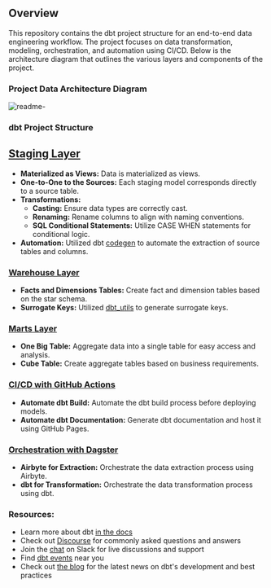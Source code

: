 ## Overview
This repository contains the dbt project structure for an end-to-end data engineering workflow. The project focuses on data transformation, modeling, orchestration, and automation using CI/CD. Below is the architecture diagram that outlines the various layers and components of the project.

### Project Data Architecture Diagram
![readme-](https://github.com/dbtrick/project01_dbt_snowflake/assets/172040645/c61a9942-bf02-451b-add2-3e94a93bb0b9)

### dbt Project Structure
## [Staging Layer](https://github.com/dbtrick/project01_dbt_snowflake/tree/main/models/staging/gsheets)
- **Materialized as Views:** Data is materialized as views.
- **One-to-One to the Sources:** Each staging model corresponds directly to a source table.
- **Transformations:**
    - **Casting:** Ensure data types are correctly cast.
    - **Renaming:** Rename columns to align with naming conventions.
    - **SQL Conditional Statements:** Utilize CASE WHEN statements for conditional logic.
- **Automation:** Utilized dbt [codegen](https://hub.getdbt.com/dbt-labs/codegen/latest/) to automate the extraction of source tables and columns.
  
### [Warehouse Layer](https://github.com/dbtrick/project01_dbt_snowflake/tree/main/models/warehouse)
- **Facts and Dimensions Tables:** Create fact and dimension tables based on the star schema.
- **Surrogate Keys:** Utilized [dbt_utils](https://hub.getdbt.com/dbt-labs/dbt_utils/latest/) to generate surrogate keys.
  
### [Marts Layer](https://github.com/dbtrick/project01_dbt_snowflake/tree/main/models/marts)
- **One Big Table:** Aggregate data into a single table for easy access and analysis.
- **Cube Table:** Create aggregate tables based on business requirements.

### [CI/CD with GitHub Actions](https://github.com/dbtrick/project01_dbt_snowflake/tree/main/.github/workflows)
- **Automate dbt Build:** Automate the dbt build process before deploying models.
- **Automate dbt Documentation:** Generate dbt documentation and host it using GitHub Pages.

### [Orchestration with Dagster](https://github.com/dbtrick/project01_dbt_snowflake/tree/main/dw_dagster)
- **Airbyte for Extraction:** Orchestrate the data extraction process using Airbyte.
- **dbt for Transformation:** Orchestrate the data transformation process using dbt.

### Resources:
- Learn more about dbt [in the docs](https://docs.getdbt.com/docs/introduction)
- Check out [Discourse](https://discourse.getdbt.com/) for commonly asked questions and answers
- Join the [chat](https://community.getdbt.com/) on Slack for live discussions and support
- Find [dbt events](https://events.getdbt.com) near you
- Check out [the blog](https://blog.getdbt.com/) for the latest news on dbt's development and best practices
